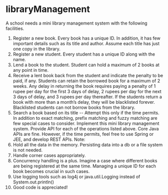 # libraryManagement

A school needs a mini library management system with the following facilities.
1. Register a new book.
Every book has a unique ID. In addition, it has few important details such as its title and author.
Assume each title has just one copy in the library.
2. Register a new student.
Every student has a unique ID along with the name.
3. Lend a book to the student.
Student can hold a maximum of 2 books at any point in time.
4. Receive a lent book back from the student and indicate the penalty to be paid, if any.
Students can retain the borrowed book for a maximum of 2 weeks. Any delay in returning the
book requires paying a penalty of 1 rupee per day for the first 3 days of delay, 2 rupees per day
for the next 3 days of delay, and 3 rupees per day thereafter. If the students return a book with
more than a month’s delay, they will be blacklisted forever. Blacklisted students can not borrow
books from the library.
5. Search a book based on its title -- Attempt this only if the time permits.
In addition to exact matching, prefix matching and fuzzy matching are few special cases to
consider.
Implement this mini library management system. Provide API for each of the operations listed above.
Core Java APIs are fine. However, if the time permits, feel free to use Spring or JEE, and develop REST
APIs.
Note:
1. Hold all the data in the memory. Persisting data into a db or a file system is not needed.
2. Handle corner cases appropriately.
3. Concurrency handling is a plus.
Imagine a case where different books are being registered at the same time. Managing a unique
ID for each book becomes crucial in such cases.
4. Use logging tools such as log4j or java.util.Logging instead of System.out.println()
5. Good code is appreciated!
